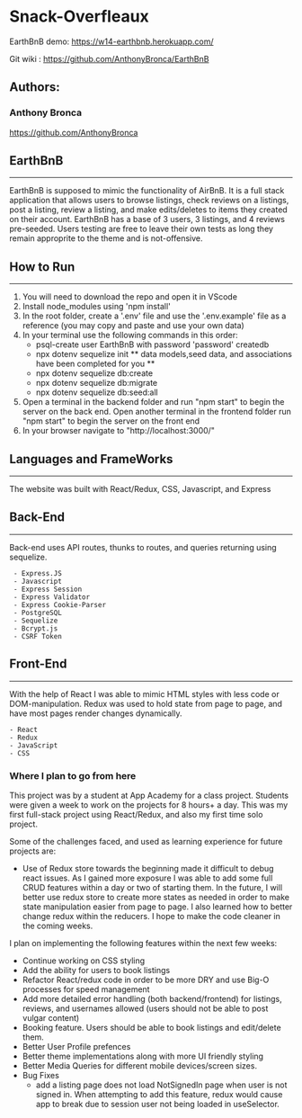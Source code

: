 # Snack-Overfleaux

EarthBnB demo: https://w14-earthbnb.herokuapp.com/

Git wiki : https://github.com/AnthonyBronca/EarthBnB

## Authors:

### Anthony Bronca
https://github.com/AnthonyBronca


## EarthBnB
------
EarthBnB is supposed to mimic the functionality of AirBnB. It is a full stack application that allows users to browse listings, check reviews on a listings, post a listing, review a listing, and make edits/deletes to items they created on their account. EarthBnB has a base of 3 users, 3 listings, and 4 reviews pre-seeded. Users testing are free to leave their own tests as long they remain approprite to the theme and is not-offensive.

## How to Run
------
1. You will need to download the repo and open it in VScode
2. Install node_modules using 'npm install'
3. In the root folder, create a '.env' file and use the '.env.example' file as a reference (you may copy and paste and use your own data)
4. In your terminal use the following commands in this order:
    - psql-create user EarthBnB with password 'password' createdb
    - npx dotenv sequelize init
    ** data models,seed data, and associations have been completed for you **
    - npx dotenv sequelize db:create
    - npx dotenv sequelize db:migrate
    - npx dotenv sequelize db:seed:all
5. Open a terminal in the backend folder and run "npm start" to begin the server on the back end. Open another terminal in the frontend folder run "npm start" to begin the server on the front end
6. In your browser navigate to "http://localhost:3000/"

## Languages and FrameWorks
-------
The website was built with React/Redux, CSS, Javascript, and Express

## Back-End
--------
Back-end uses API routes, thunks to routes, and queries returning using sequelize.

     - Express.JS
     - Javascript
     - Express Session
     - Express Validator
     - Express Cookie-Parser
     - PostgreSQL
     - Sequelize
     - Bcrypt.js
     - CSRF Token

## Front-End
--------
With the help of React I was able to mimic HTML styles with less code or DOM-manipulation.
Redux was used to hold state from page to page, and have most pages render changes dynamically.

    - React
    - Redux
    - JavaScript
    - CSS


### Where I plan to go from here

This project was by a student at App Academy for a class project. Students were given a week to work on the projects for 8 hours+ a day. This was my first full-stack project using React/Redux, and also my first time solo project.

Some of the challenges faced, and used as learning experience for future projects are:

- Use of Redux store towards the beginning made it difficult to debug react issues. As I gained more exposure I was able to add some full CRUD features within a day or two of starting them. In the future, I will better use redux store to create more states as needed in order to make state manipulation easier from page to page. I also learned how to better change redux within the reducers. I hope to make the code cleaner in the coming weeks.

I plan on implementing the following features within the next few weeks:

- Continue working on CSS styling
- Add the ability for users to book listings
- Refactor React/redux code in order to be more DRY and use Big-O processes for speed management
- Add more detailed error handling (both backend/frontend) for listings, reviews, and usernames allowed (users should not be able to post vulgar content)
- Booking feature. Users should be able to book listings and edit/delete them.
- Better User Profile prefences
- Better theme implementations along with more UI friendly styling
- Better Media Queries for different mobile devices/screen sizes.
- Bug Fixes
    - add a listing page does not load NotSignedIn page when user is not signed in. When attempting to add this feature, redux would cause app to break due to session user not being loaded in useSelector.
